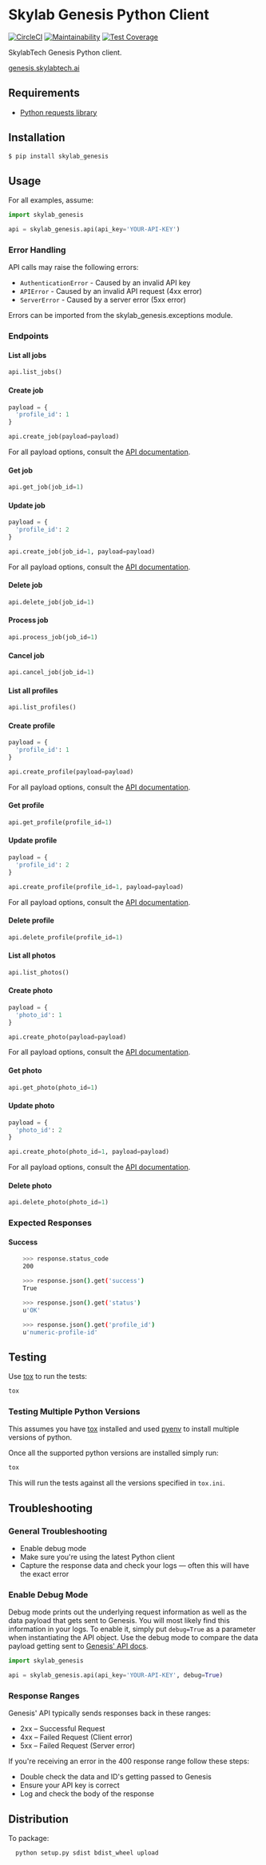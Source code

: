 # Skylab Genesis Python Client

[![CircleCI](https://circleci.com/gh/skylab-tech/genesis_client_python.svg?style=svg)](https://circleci.com/gh/skylab-tech/genesis_client_python)
[![Maintainability](https://api.codeclimate.com/v1/badges/6e3316f60d72a9ca9276/maintainability)](https://codeclimate.com/github/skylab-tech/genesis_client_python/maintainability)
[![Test Coverage](https://api.codeclimate.com/v1/badges/6e3316f60d72a9ca9276/test_coverage)](https://codeclimate.com/github/skylab-tech/genesis_client_python/test_coverage)

SkylabTech Genesis Python client.

[genesis.skylabtech.ai](https://genesis.skylabtech.ai)

## Requirements

- [Python requests library](http://docs.python-requests.org/en/master/user/install/#install)

## Installation

```bash
$ pip install skylab_genesis
```

## Usage

For all examples, assume:

```python
import skylab_genesis

api = skylab_genesis.api(api_key='YOUR-API-KEY')
```

### Error Handling

API calls may raise the following errors:

- `AuthenticationError` - Caused by an invalid API key
- `APIError` - Caused by an invalid API request (4xx error)
- `ServerError` - Caused by a server error (5xx error)

Errors can be imported from the skylab_genesis.exceptions module.

### Endpoints

#### List all jobs

```python
api.list_jobs()
```

#### Create job

```python
payload = {
  'profile_id': 1
}

api.create_job(payload=payload)
```

For all payload options, consult the [API documentation](http://docs.genesis.skylabtech.ai/#operation/createJob).

#### Get job

```python
api.get_job(job_id=1)
```

#### Update job

```python
payload = {
  'profile_id': 2
}

api.create_job(job_id=1, payload=payload)
```

For all payload options, consult the [API documentation](http://docs.genesis.skylabtech.ai/#operation/updateJobById).

#### Delete job

```python
api.delete_job(job_id=1)
```

#### Process job

```python
api.process_job(job_id=1)
```

#### Cancel job

```python
api.cancel_job(job_id=1)
```

#### List all profiles

```python
api.list_profiles()
```

#### Create profile

```python
payload = {
  'profile_id': 1
}

api.create_profile(payload=payload)
```

For all payload options, consult the [API documentation](http://docs.genesis.skylabtech.ai/#operation/createProfile).

#### Get profile

```python
api.get_profile(profile_id=1)
```

#### Update profile

```python
payload = {
  'profile_id': 2
}

api.create_profile(profile_id=1, payload=payload)
```

For all payload options, consult the [API documentation](http://docs.genesis.skylabtech.ai/#operation/updateProfileById).

#### Delete profile

```python
api.delete_profile(profile_id=1)
```

#### List all photos

```python
api.list_photos()
```

#### Create photo

```python
payload = {
  'photo_id': 1
}

api.create_photo(payload=payload)
```

For all payload options, consult the [API documentation](http://docs.genesis.skylabtech.ai/#operation/createPhoto).

#### Get photo

```python
api.get_photo(photo_id=1)
```

#### Update photo

```python
payload = {
  'photo_id': 2
}

api.create_photo(photo_id=1, payload=payload)
```

For all payload options, consult the [API documentation](http://docs.genesis.skylabtech.ai/#operation/updatePhotoById).

#### Delete photo

```python
api.delete_photo(photo_id=1)
```

### Expected Responses

#### Success

```bash
    >>> response.status_code
    200

    >>> response.json().get('success')
    True

    >>> response.json().get('status')
    u'OK'

    >>> response.json().get('profile_id')
    u'numeric-profile-id'
```

## Testing

Use [tox](https://tox.readthedocs.io/en/latest/) to run the tests:

```bash
tox
```

### Testing Multiple Python Versions

This assumes you have [tox](https://tox.readthedocs.io/en/latest/) installed and used
[pyenv](https://github.com/yyuu/pyenv) to install multiple versions of python.

Once all the supported python versions are installed simply run:

```bash
tox
```

This will run the tests against all the versions specified in `tox.ini`.

## Troubleshooting

### General Troubleshooting

- Enable debug mode
- Make sure you're using the latest Python client
- Capture the response data and check your logs &mdash; often this will have the exact error

### Enable Debug Mode

Debug mode prints out the underlying request information as well as the data
payload that gets sent to Genesis. You will most likely find this information
in your logs. To enable it, simply put `debug=True` as a parameter when instantiating
the API object. Use the debug mode to compare the data payload getting
sent to [Genesis' API docs](http://docs.genesis.skylabtech.ai/#).

```python
import skylab_genesis

api = skylab_genesis.api(api_key='YOUR-API-KEY', debug=True)
```
### Response Ranges

Genesis' API typically sends responses back in these ranges:

-   2xx – Successful Request
-   4xx – Failed Request (Client error)
-   5xx – Failed Request (Server error)

If you're receiving an error in the 400 response range follow these steps:

-   Double check the data and ID's getting passed to Genesis
-   Ensure your API key is correct
-   Log and check the body of the response

## Distribution

To package:

```bash
  python setup.py sdist bdist_wheel upload
```